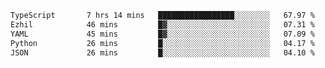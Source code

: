 <!--START_SECTION:waka-->

```txt
TypeScript       7 hrs 14 mins   █████████████████░░░░░░░░   67.97 %
Ezhil            46 mins         █▓░░░░░░░░░░░░░░░░░░░░░░░   07.31 %
YAML             45 mins         █▓░░░░░░░░░░░░░░░░░░░░░░░   07.09 %
Python           26 mins         █░░░░░░░░░░░░░░░░░░░░░░░░   04.17 %
JSON             26 mins         █░░░░░░░░░░░░░░░░░░░░░░░░   04.10 %
```

<!--END_SECTION:waka-->